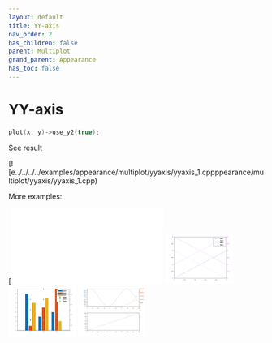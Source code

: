 ```yaml
---
layout: default
title: YY-axis
nav_order: 2
has_children: false
parent: Multiplot
grand_parent: Appearance
has_toc: false
---
```

# YY-axis

```cpp
plot(x, y)->use_y2(true);
```


See result

[![e../../../../examples/appearance/multiplot/yyaxis/yyaxis_1.cppppearance/multiplot/yyaxis/yyaxis_1.cpp)

More examples:
    
[![e........../../../../examples/appearance/multiplot/yyaxis/yyaxis_6.cpplot/yyaxis/yyaxis_3_thumb.png)](examples/appearance/multiplot/yyaxis/yyaxis_3.cpp)  [![example_yyaxis_4](docs/examples/appearance/multiplot/yyaxis/yyaxis_4_thumb.png)](examples/appearance/multiplot/yyaxis/yyaxis_4.cpp)  [![example_yyaxis_5](docs/examples/appearance/multiplot/yyaxis/yyaxis_5_thumb.png)](examples/appearance/multiplot/yyaxis/yyaxis_5.cpp)  [![example_yyaxis_6](docs/examples/appearance/multiplot/yyaxis/yyaxis_6_thumb.png)](examples/appearance/multiplot/yyaxis/yyaxis_6.cpp)
  



